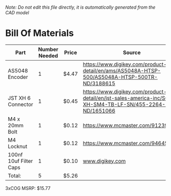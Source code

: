 ###### Note: Do not edit this file directly, it is automatically generated from the CAD model 
# Bill Of Materials 
 |Part|Number Needed|Price|Source| 
 |----|----------|-----|-----|
|AS5048 Encoder|1|$4.47|https://www.digikey.com/product-detail/en/ams/AS5048A-HTSP-500/AS5048A-HTSP-500TR-ND/3188615|
|JST XH 6 Connector|1|$0.45|https://www.digikey.com/product-detail/en/jst-sales-america-inc/S6B-XH-SM4-TB-LF-SN/455-2264-2-ND/1651066|
|M4 x 20mm Bolt|1|$0.12|https://www.mcmaster.com/91239a152|
|M4 Locknut|1|$0.12|https://www.mcmaster.com/94645a101|
|100nf 10uf Filter Caps|1|$0.10|www.digikey.com|
|Total: |5|$5.26| |

 3xCOG MSRP: $15.77